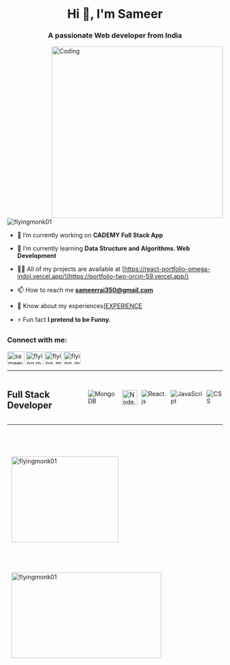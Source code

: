 <h1 align="center">Hi 👋, I'm Sameer </h1>
<h3 align="center">A passionate Web developer from India</h3>
<img align="right" alt="Coding" width="400" src="https://miro.medium.com/v2/resize:fit:1600/0*C-cPP9D2MIyeexAT.gif">

<p align="left"> <img src="https://komarev.com/ghpvc/?username=flyingmonk01&label=Profile%20views&color=0e75b6&style=flat" alt="flyingmonk01" /> </p>

- 🔭 I’m currently working on **CADEMY Full Stack App**

- 🌱 I’m currently learning **Data Structure and Algorithms. Web Development**

- 👨‍💻 All of my projects are available at [https://react-portfolio-omega-indol.vercel.app/](https://portfolio-two-orcin-59.vercel.app/)

- 📫 How to reach me **sameerrai350@gmail.com**

- 📄 Know about my experiences]<a href="https://www.linkedin.com/in/raisameer/overlay/1635538813381/single-media-viewer/?profileId=ACoAAD3NVXQBNM_8FeBq_SwFJuKJUaonrFUiPtc">EXPERIENCE</a>

- ⚡ Fun fact **I pretend to be Funny.**

<h3 align="left">Connect with me:</h3>
<p align="left">
<a href="https://linkedin.com/in/sameer_rai" target="blank"><img align="center" src="https://raw.githubusercontent.com/rahuldkjain/github-profile-readme-generator/master/src/images/icons/Social/linked-in-alt.svg" alt="sameer_rai" height="30" width="40" /></a>
<a href="https://instagram.com/flying.monk_" target="blank"><img align="center" src="https://raw.githubusercontent.com/rahuldkjain/github-profile-readme-generator/master/src/images/icons/Social/instagram.svg" alt="flying.monk_" height="30" width="40" /></a>
<a href="https://www.leetcode.com/flying_monk" target="blank"><img align="center" src="https://raw.githubusercontent.com/rahuldkjain/github-profile-readme-generator/master/src/images/icons/Social/leet-code.svg" alt="flying_monk" height="30" width="40" /></a>
<a href="https://auth.geeksforgeeks.org/user/flying_monk" target="blank"><img align="center" src="https://raw.githubusercontent.com/rahuldkjain/github-profile-readme-generator/master/src/images/icons/Social/geeks-for-geeks.svg" alt="flying_monk" height="30" width="40" /></a>
</p>
<hr/>
<div style="display: flex; justify-content: space-between; align-items: center; gap: 10px;">
  <h2>Full Stack Developer</h2>
  <img class="stack-icon" src="https://img.icons8.com/color/48/000000/mongodb.png" alt="MongoDB" />
  <img class="stack-icon" style="width: 35px; height: 35px;" src="https://tse1.mm.bing.net/th?id=OIP.S61fB84442UBmmr-PbSY6QHaIj&pid=Api" alt="Node.js" />
  <img class="stack-icon" src="https://img.icons8.com/color/48/000000/react-native.png" alt="React.js" />
  <img class="stack-icon" src="https://img.icons8.com/color/48/000000/javascript.png" alt="JavaScript" />
  <img class="stack-icon" src="https://img.icons8.com/color/48/000000/css3.png" alt="CSS" />
</div>

<hr/>

<div style="display: flex; flex-wrap: wrap; justify-content: space-around; align-items: flex-start;">
  <p style="flex: 1; margin: 10px;"><img align="left" style='height: 200px; width:250px; margin-top: 50px' src="https://github-readme-stats.vercel.app/api/top-langs?username=flyingmonk01&show_icons=true&locale=en&layout=compact" alt="flyingmonk01" /></p>
<!--   <p style="flex: 1; margin: 10px;"><img align="center" src="https://github-readme-stats.vercel.app/api?username=flyingmonk01&show_icons=true&locale=en" alt="flyingmonk01" /></p> -->
  <p style="flex: 1; margin: 10px;"><img align="center" style='height: 200px; width:350px; margin-top: 50px' src="https://github-readme-streak-stats.herokuapp.com/?user=flyingmonk01&" alt="flyingmonk01" /></p>
</div>
